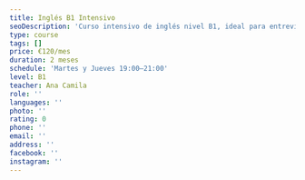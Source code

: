 ```yaml
---
title: Inglés B1 Intensivo
seoDescription: 'Curso intensivo de inglés nivel B1, ideal para entrevistas y viajes.'
type: course
tags: []
price: €120/mes
duration: 2 meses
schedule: 'Martes y Jueves 19:00–21:00'
level: B1
teacher: Ana Camila
role: ''
languages: ''
photo: ''
rating: 0
phone: ''
email: ''
address: ''
facebook: ''
instagram: ''
---
```


